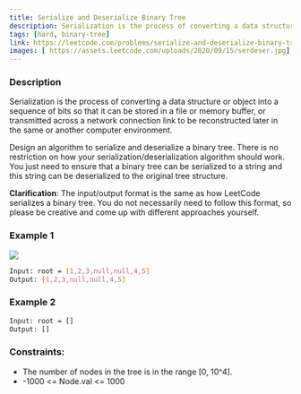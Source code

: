 ```yaml
---
title: Serialize and Deserialize Binary Tree
description: Serialization is the process of converting a data structure or object into a sequence of bits so that it can be stored in a file or memory buffer, or transmitted across a network connection link to be reconstructed later in the same or another computer environment.
tags: [hard, binary-tree]
link: https://leetcode.com/problems/serialize-and-deserialize-binary-tree/
images: [ https://assets.leetcode.com/uploads/2020/09/15/serdeser.jpg]
---
```


### Description

Serialization is the process of converting a data structure or object into a sequence of bits so that it can be stored in a file or memory buffer, or transmitted across a network connection link to be reconstructed later in the same or another computer environment.

Design an algorithm to serialize and deserialize a binary tree. There is no restriction on how your serialization/deserialization algorithm should work. You just need to ensure that a binary tree can be serialized to a string and this string can be deserialized to the original tree structure.

**Clarification**: The input/output format is the same as how LeetCode serializes a binary tree. You do not necessarily need to follow this format, so please be creative and come up with different approaches yourself.

### Example 1

![](https://assets.leetcode.com/uploads/2020/09/15/serdeser.jpg)

```bash
Input: root = [1,2,3,null,null,4,5]
Output: [1,2,3,null,null,4,5]
```

### Example 2

```bash
Input: root = []
Output: []
```

### Constraints:

- The number of nodes in the tree is in the range [0, 10^4]. 
- -1000 <= Node.val <= 1000